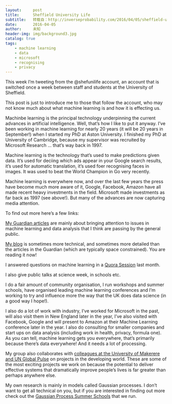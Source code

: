 ```yaml
---
layout:     post
title:      Sheffield University Life
subtitle:   转载自：http://inverseprobability.com/2016/04/05/sheffield-university-life
date:       2016-04-05
author:     未知
header-img: img/background3.jpg
catalog: true
tags:
    - machine learning
    - data
    - microsoft
    - recognising
    - privacy
---
```


This week I’m tweeting from the @shefunilife account, an account that is switched once a week between staff and students at the University of Sheffield.

This post is just to introduce me to those that follow the account, who may not know much about what machine learning is and how it is effecting us.

Machinbe learning is the principal technology underpinning the current advances in artificial intelligence. Well, that’s how I like to put it anyway. I’ve been working in machine learning for nearly 20 years (it will be 20 years in September!) when I started my PhD at Aston University. I finished my PhD at University of Cambridge, because my supervisor was recruited by Microsoft Research … that’s way back in 1997.

Machine learning is the technology that’s used to make predictions given data. It’s used for deciing which ads appear in your Google search results, it’s used for automatic translation, it’s used foer recognising faces in images. It was used to beat the World Champion in Go very recently.

Machine learning is everywhere now, and over the last few years the press have become much more aware of it, Google, Facebook, Amazon have all made recent heavy investments in the field. Microsoft made investments as far back as 1997 (see above!). But many of the advances are now capturing media attention.

To find out more here’s a few links:

[My Guardian articles](http://www.theguardian.com/profile/neil-lawrence) are mainly about bringing attention to issues in machine learning and data analysis that I think are passing by the general public.

[My blog](http://inverseprobability.com/blog.html) is sometimes more technical, and sometimes more detailed than the articles in the Guardian (which are typically space constrained). You are reading it now!

I answered questions on machine learning in a [Quora Session](https://www.quora.com/session/Neil-Lawrence/1) last month.

I also give public talks at science week, in schools etc.

I do a fair amount of community organisation, I run workshops and summer schools, have organised leading machine learning conferences and I’m working to try and influence more the way that the UK does data science (in a good way I hope!).

I also do a lot of work with industry, I’ve worked for Microsoft in the past, will also visit them in New England later in the year, I’ve also visited with Facebook, Google and will present to Amazon at their Machine Learning conference later in the year. I also do consulting for smaller companies and start ups on data analysis (including work in health, privacy, formula one). As you can tell, machine learning gets you everywhere, that’s primarily because there’s data everywhere! And it needs a lot of processing.

My group also collaborates with [colleagues at the University of Makerere and UN Global Pulse](http://air.ug/~jquinn) on projects in the developing world. These are some of the most exciting projects we work on because the potential to deliver effective systems that dramatically improve people’s lives is far greater than perhaps anywhere else.

My own research is mainly in models called Gaussian processes. I don’t want to get all technical on you, but if you are interested in finding out more check out the [Gaussian Process Summer Schools](http://gpss.cc/.) that we run.
